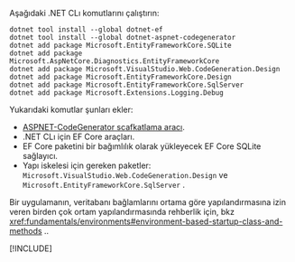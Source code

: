 Aşağıdaki .NET CLı komutlarını çalıştırın:

```dotnetcli
dotnet tool install --global dotnet-ef
dotnet tool install --global dotnet-aspnet-codegenerator
dotnet add package Microsoft.EntityFrameworkCore.SQLite
dotnet add package Microsoft.AspNetCore.Diagnostics.EntityFrameworkCore
dotnet add package Microsoft.VisualStudio.Web.CodeGeneration.Design
dotnet add package Microsoft.EntityFrameworkCore.Design
dotnet add package Microsoft.EntityFrameworkCore.SqlServer
dotnet add package Microsoft.Extensions.Logging.Debug
```

Yukarıdaki komutlar şunları ekler:

* [ASPNET-CodeGenerator scafkatlama aracı](xref:fundamentals/tools/dotnet-aspnet-codegenerator).
* .NET CLı için EF Core araçları.
* EF Core paketini bir bağımlılık olarak yükleyecek EF Core SQLite sağlayıcı.
* Yapı iskelesi için gereken paketler: `Microsoft.VisualStudio.Web.CodeGeneration.Design` ve `Microsoft.EntityFrameworkCore.SqlServer` .

Bir uygulamanın, veritabanı bağlamlarını ortama göre yapılandırmasına izin veren birden çok ortam yapılandırmasında rehberlik için, bkz <xref:fundamentals/environments#environment-based-startup-class-and-methods> ..

[!INCLUDE[](~/includes/scaffoldTFM-5.md)]
